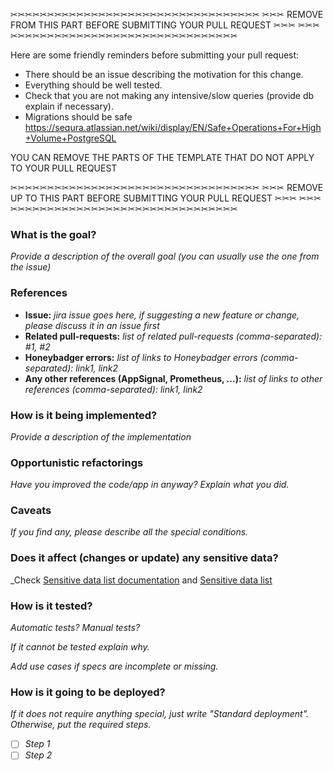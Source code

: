 ✂✂✂✂✂✂✂✂✂✂✂✂✂✂✂✂✂✂✂✂✂✂✂✂✂✂✂✂✂✂✂✂✂✂
✂✂✂  REMOVE FROM THIS PART BEFORE SUBMITTING YOUR PULL REQUEST ✂✂✂
✂✂✂✂✂✂✂✂✂✂✂✂✂✂✂✂✂✂✂✂✂✂✂✂✂✂✂✂✂✂✂✂✂✂

Here are some friendly reminders before submitting your pull request:

- There should be an issue describing the motivation for this change.
- Everything should be well tested.
- Check that you are not making any intensive/slow queries (provide db explain if necessary).
- Migrations should be safe https://sequra.atlassian.net/wiki/display/EN/Safe+Operations+For+High+Volume+PostgreSQL

YOU CAN REMOVE THE PARTS OF THE TEMPLATE THAT DO NOT APPLY TO YOUR PULL REQUEST

✂✂✂✂✂✂✂✂✂✂✂✂✂✂✂✂✂✂✂✂✂✂✂✂✂✂✂✂✂✂✂✂✂✂
✂✂✂  REMOVE UP TO THIS PART BEFORE SUBMITTING YOUR PULL REQUEST ✂✂✂
✂✂✂✂✂✂✂✂✂✂✂✂✂✂✂✂✂✂✂✂✂✂✂✂✂✂✂✂✂✂✂✂✂✂

### What is the goal?

_Provide a description of the overall goal (you can usually use the one from the issue)_

### References
* **Issue:** _jira issue goes here, if suggesting a new feature or change, please discuss it in an issue first_
* **Related pull-requests:** _list of related pull-requests (comma-separated): #1, #2_
* **Honeybadger errors:** _list of links to Honeybadger errors (comma-separated): link1, link2_
* **Any other references (AppSignal, Prometheus, ...):** _list of links to other references (comma-separated): link1, link2_

### How is it being implemented?

_Provide a description of the implementation_

### Opportunistic refactorings

_Have you improved the code/app in anyway? Explain what you did._

### Caveats

_If you find any, please describe all the special conditions._

### Does it affect (changes or update) any sensitive data?

_Check [Sensitive data list documentation](../blob/master/docs/sensitive_data/README.md) and [Sensitive data list](../blob/master/docs/sensitive_data/sensitive-data.yml)

### How is it tested?

_Automatic tests? Manual tests?_

_If it cannot be tested explain why._

_Add use cases if specs are incomplete or missing._

### How is it going to be deployed?

_If it does not require anything special, just write "Standard deployment". Otherwise, put the required steps._

- [ ] _Step 1_
- [ ] _Step 2_